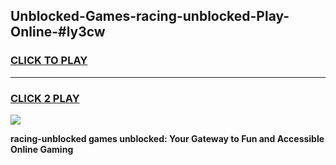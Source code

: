
## Unblocked-Games-racing-unblocked-Play-Online-#ly3cw
<h3>
<a href="https://premium.freeplayer.one?title=racing-unblocked&ref=24F">CLICK TO PLAY</a></h3>
<hr>

<h3>
<a href="https://premium.freeplayer.one?title=racing-unblocked&ref=24F">CLICK 2 PLAY</a>
  
</h3>

<a href="https://premium.freeplayer.one?title=racing-unblocked&ref=24F/"><img src="https://clearcache.store/games.png"></a>


**racing-unblocked games unblocked: Your Gateway to Fun and Accessible Online Gaming**
